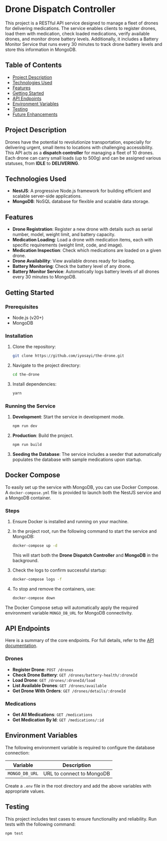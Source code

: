 # Drone Dispatch Controller

This project is a RESTful API service designed to manage a fleet of drones for delivering medications. The service enables clients to register drones, load them with medication, check loaded medications, verify available drones, and monitor drone battery levels. Additionally, it includes a Battery Monitor Service that runs every 30 minutes to track drone battery levels and store this information in MongoDB.

## Table of Contents
- [Project Description](#project-description)
- [Technologies Used](#technologies-used)
- [Features](#features)
- [Getting Started](#getting-started)
- [API Endpoints](#api-endpoints)
- [Environment Variables](#environment-variables)
- [Testing](#testing)
- [Future Enhancements](#future-enhancements)

## Project Description
Drones have the potential to revolutionize transportation, especially for delivering urgent, small items to locations with challenging accessibility. This API acts as a **dispatch controller** for managing a fleet of 10 drones. Each drone can carry small loads (up to 500g) and can be assigned various statuses, from **IDLE** to **DELIVERING**.

## Technologies Used
- **NestJS**: A progressive Node.js framework for building efficient and scalable server-side applications.
- **MongoDB**: NoSQL database for flexible and scalable data storage.

## Features
- **Drone Registration**: Register a new drone with details such as serial number, model, weight limit, and battery capacity.
- **Medication Loading**: Load a drone with medication items, each with specific requirements (weight limit, code, and image).
- **Medication Inspection**: Check which medications are loaded on a given drone.
- **Drone Availability**: View available drones ready for loading.
- **Battery Monitoring**: Check the battery level of any drone.
- **Battery Monitor Service**: Automatically logs battery levels of all drones every 30 minutes to MongoDB.

## Getting Started

### Prerequisites
- Node.js (v20+)
- MongoDB

### Installation
1. Clone the repository:
   ```bash
   git clone https://github.com/iyosayi/the-drone.git
   ```
2. Navigate to the project directory:
   ```bash
   cd the-drone
   ```
3. Install dependencies:
   ```bash
   yarn
   ```

### Running the Service
1. **Development**: Start the service in development mode.
   ```bash
   npm run dev
   ```
2. **Production**: Build the project.
   ```bash
   npm run build
   ```
3. **Seeding the Database**: The service includes a seeder that automatically populates the database with sample medications upon startup.

## Docker Compose

To easily set up the service with MongoDB, you can use Docker Compose. A `docker-compose.yml` file is provided to launch both the NestJS service and a MongoDB container.

### Steps
1. Ensure Docker is installed and running on your machine.
2. In the project root, run the following command to start the service and MongoDB:
   ```bash
   docker-compose up -d
   ```
   This will start both the **Drone Dispatch Controller** and **MongoDB** in the background.

3. Check the logs to confirm successful startup:
   ```bash
   docker-compose logs -f
   ```
4. To stop and remove the containers, use:
   ```bash
   docker-compose down
   ```

The Docker Compose setup will automatically apply the required environment variable `MONGO_DB_URL` for MongoDB connectivity.

## API Endpoints
Here is a summary of the core endpoints. For full details, refer to the [API documentation](#).

### Drones
- **Register Drone**: `POST /drones`
- **Check Drone Battery**: `GET /drones/battery-health/:droneId`
- **Load Drone**: `GET /drones/:droneId/load`
- **List Available Drones**: `GET /drones/available`
- **Get Drone With Orders**: `GET /drones/details/:droneId`

### Medications
- **Get All Medications**: `GET /medications`
- **Get Medication By Id**: `GET /medications/:id`


## Environment Variables
The following environment variable is required to configure the database connection:

| Variable       | Description                   |
|----------------|-------------------------------|
| `MONGO_DB_URL` | URL to connect to MongoDB     |

Create a `.env` file in the root directory and add the above variables with appropriate values.

## Testing
This project includes test cases to ensure functionality and reliability. Run tests with the following command:

```bash
npm test
```